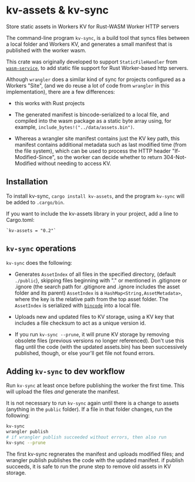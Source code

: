 # kv-assets & kv-sync

Store static assets in Workers KV for Rust-WASM Worker HTTP servers

The command-line program `kv-sync`, is a build tool that syncs
files between a local folder and Workers KV,
and generates a small manifest that is published with the worker wasm.

This crate was originally developed to support `StaticFileHandler` from
[`wasm-service`](https://github.com/stevelr/wasm-service),
to add static file support for Rust Worker-based http servers.

Although `wrangler` does a similar kind of sync for projects 
configured as a Workers "Site", 
(and we do reuse a lot of code from `wrangler` in this implementation),
there are a few differences:

- this works with Rust projects
  
- The generated manifest is bincode-serialized to a local file, and
  compiled into the wasm package as a static byte array using,
  for example, `include_bytes!("../data/assets.bin")`.
  
- Whereas a wrangler site manifest contains just the KV key path,
  this manifest contains additional metadata such as last modified time
  (from the file system), which can be used to process the HTTP header
  "If-Modified-Since", so the worker can decide
  whether to return 304-Not-Modified without needing to access KV.
  

## Installation

To install kv-sync, `cargo install kv-assets`, and the program `kv-sync`
will be added to `.cargo/bin`. 

If you want to include the kv-assets library in your project, add a line
to Cargo.toml:

    `kv-assets = "0.2"`


## `kv-sync` operations

`kv-sync` does the following:

- Generates `AssetIndex` of all files in the specified directory,
  (default `./public`), skipping files beginning with "." 
  or mentioned in .gitignore or .ignore
  (the search path for .gitignore and .ignore includes the asset folder
  and its parent)
  `AssetIndex` is a `HashMap<String,AssetMetadata>`, where
  the key is the relative path from the top asset folder.
  The `AssetIndex` is serialized with 
  [`bincode`](https://crates.io/crates/bincode) into a local file.
  
- Uploads new and updated files to KV storage, using a KV key
  that includes a file checksum to act as a unique version id.
  
- If you run `kv-sync --prune`, it will prune KV storage
  by removing obsolete files (previous versions no longer referenced).
  Don't use this flag until the code (with the updated assets.bin) 
  has been successively published, though, or else your'll get file not found errors.
  
  
## Adding `kv-sync` to dev workflow

Run `kv-sync` at least once before publishing the worker the first time.
This will upload the files _and_ generate the manifest.

It is not necessary to run `kv-sync` again until there is a change
to assets (anything in the `public` folder). 
If a file in that folder changes, run the following:

```sh
kv-sync
wrangler publish
# if wrangler publish succeeded without errors, then also run
kv-sync --prune
```

The first kv-sync regnerates the manifest and uploads modified files;
and wrangler publish publishes the code with the updated manifest.
if publish succeeds, it is safe
to run the prune step to remove old assets in KV storage.
    
